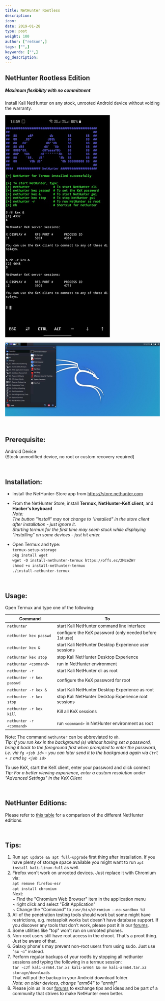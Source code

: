 ```yaml
---
title: NetHunter Rootless
description:
icon:
date: 2019-01-28
type: post
weight: 100
author: ["re4son",]
tags: ["",]
keywords: ["",]
og_description:
---
```


## NetHunter Rootless Edition

##### *Maximum flexibility with no commitment*  

Install Kali NetHunter on any stock, unrooted Android device without voiding the warranty.  

[![](images/010-NH-Rootless-Installation_Start_s.jpg)](images/010-NH-Rootless-Installation_Start.jpg)

[![](images/020-NH-Rootless-KeX_s.jpg)](images/020-NH-Rootless-KeX_s.jpg)

&nbsp;  

Prerequisite:  
--------------  

Android Device  
(Stock unmodified device, no root or custom recovery required)  

&nbsp;  

Installation:  
--------------  

* Install the NetHunter-Store app from https://store.nethunter.com  
* From the NetHunter Store, install __Termux__, __NetHunter-KeX client__, and __Hacker's keyboard__  
  _Note:_  
       _The button "install" may not change to "installed" in the store client after installation - just ignore it._  
      _Starting termux for the first time may seem stuck while displaying "installing" on some devices - just hit enter._ 
  
* Open Termux and type:  
  `termux-setup-storage`  
  `pkg install wget`   
  `wget -O install-nethunter-termux https://offs.ec/2MceZWr`  
  `chmod +x install-nethunter-termux`  
  `./install-nethunter-termux`  

  

&nbsp;

Usage:  
-------  

Open Termux and type one of the following:  

| Command                   | To                                                      |
| ------------------------- | ------------------------------------------------------- |
| `nethunter`               | start Kali NetHunter command line interface             |
| `nethunter kex passwd`    | configure the KeX password (only needed before 1st use) |
| `nethunter kex &`         | start Kali NetHunter Desktop Experience user sessions   |
| `nethunter kex stop`      | stop Kali NetHunter Desktop Experience                  |
| `nethunter <command>`     | run <command> in NetHunter environment                  |
| `nethunter -r`            | start Kali NetHunter cli as root                        |
| `nethunter -r kex passwd` | configure the KeX password for root                     |
| `nethunter -r kex &`      | start Kali NetHunter Desktop Experience as root         |
| `nethunter -r kex stop`   | stop Kali NetHunter Desktop Experience root sessions    |
| `nethunter -r kex kill`   | Kill all KeX sessions                                   |
| `nethunter -r <command>`  | run `<command>` in NetHunter environment as root        |

Note: The command `nethunter` can be abbreviated to `nh`.  
_Tip: If you run kex in the background (`&`) without having set a password, bring it back to the foreground first when prompted to enter the password, i.e. via `fg <job id>` - you can later send it to the background again via `Ctrl + z` and `bg <job id>`_  

To use KeX, start the KeX client, enter your password and click connect  
_Tip: For a better viewing experience, enter a custom resolution under "Advanced Settings" in the KeX Client_   

 &nbsp; 

## NetHunter Editions:

Please refer to [this table](../#1-0-nethunter-editions) for a comparison of the different NetHunter editions.  

&nbsp;  

## Tips:  

1. Run `apt update && apt full-upgrade` first thing after installation. If you have plenty of storage space available you might want to run `apt install kali-linux-full` as well.
2. Firefox won't work on unrooted devices. Just replace it with Chromium via:  
   `apt remove firefox-esr`  
   `apt install chromium`  
   Next:  
   ~ Find the "Chromium Web Browser" item in the application menu  
   ~ right click and select "Edit Application"  
   ~ Change the "Command"  to `/usr/bin/chromium --no-sandbox %U`  
3. All of the penetration testing tools should work but some might have restrictions, e.g. metasploit works but doesn't have database support. If you discover any tools that don't work, please post it in our [forums](https://forums.kali.org/forumdisplay.php?14-NetHunter-Forums). 
4. Some utilities like "top" won't run on unrooted phones.
5. Non-root users still have root access in the chroot. That's a proot thing. Just be aware of that.
6. Galaxy phone's may prevent non-root users from using sudo. Just use "su -c" instead.
5. Perform regular backups of your rootfs by stopping all nethunter sessions and typing the following in a termux session:  
   `tar -cJf kali-arm64.tar.xz kali-arm64 && mv kali-arm64.tar.xz storage/downloads`  
   That will put the backup in your Android download folder.  
   _Note: on older devices, change "arm64" to "armhf"_  
6. Please join us in our [forums](https://forums.kali.org/forumdisplay.php?14-NetHunter-Forums) to exchange tips and ideas and be part of a community that strives to make NetHunter even better.